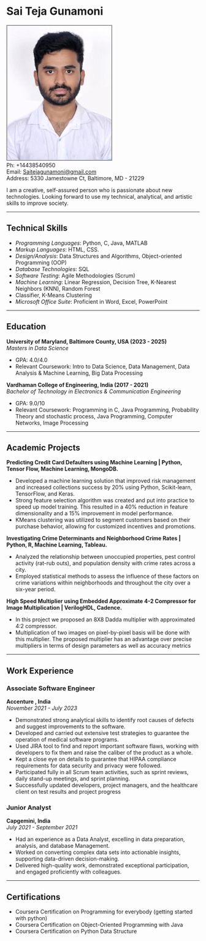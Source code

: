 #  Sai Teja Gunamoni

![ProfilePic](./TejaPic.jpg)  
Ph: +14438540950  
Email: Saitejagunamoni@gmail.com  
Address: 5330 Jamestowne Ct, Baltimore, MD - 21229  


I am a creative, self-assured person who is passionate about new technologies. Looking forward to use my technical, analytical, and artistic skills to improve society.

---
## Technical Skills
- *Programming Languages*: Python, C, Java, MATLAB
- *Markup Languages*: HTML, CSS.
- *Design/Analysis*: Data Structures and Algorithms, Object-oriented Programming (OOP)
- *Database Technologies*: SQL
- *Software Testing*: Agile Methodologies (Scrum)
- *Machine Learning*: Linear Regression, Decision Tree, K-Nearest Neighbors (KNN), Random Forest 
- Classifier, K-Means Clustering
- *Microsoft Office Suite*: Proficient in Word, Excel, PowerPoint
---

## Education
**University of Maryland, Baltimore County, USA  (2023 - 2025)**  
*Masters in Data Science*
- GPA: 4.0/4.0  
- Relevant Coursework: Intro to Data Science, Data Management, Data Analysis & Machine Learning, Big Data Processing

**Vardhaman College of Engineering, India  (2017 - 2021)**  
*Bachelor of Technology in Electronics & Communication Engineering*
- GPA: 9.0/10  
- Relevant Coursework: Programming in C, Java Programming, Probability Theory and stochastic process, Java Programming, Computer Networks, Image Processing
---

## Academic Projects
**Predicting Credit Card Defaulters using Machine Learning | Python, Tensor Flow, Machine Learning, MongoDB.**
- Developed a machine learning solution that improved risk management and increased collections success by 20% using Python, Scikit-learn, TensorFlow, and Keras.
- Strong feature selection algorithm was created and put into practice to speed up model training. This resulted in a 40% reduction in feature dimensionality and a 15% improvement in model performance. 
- KMeans clustering was utilized to segment customers based on their purchase behavior, allowing for customized incentives and promotions.

**Investigating Crime Determinants and Neighborhood Crime Rates | Python, R, Machine Learning, Tableau.**
- Analyzed the relationship between unoccupied properties, pest control activity (rat-rub outs), and  population density with crime rates across a city.
- Employed statistical methods to assess the influence of these factors on crime variations within  neighborhoods and throughout the city over a six-year period.

**High Speed Multiplier using Embedded Approximate 4-2 Compressor for Image Multiplication | VerilogHDL, Cadence.**
- In this project we proposed an 8X8 Dadda multiplier with approximated 4:2 compressor. 
- Multiplication of two images on pixel-by-pixel basis will be done with this multiplier. The proposed multiplier has an advantage over precise multipliers in terms of design parameters as well as accuracy metrics
---

## Work Experience
### Associate Software Engineer  
**Accenture , India**  
*November 2021 - July 2023*  
- Demonstrated strong analytical skills to identify root causes of defects and suggest improvements to the software. 
- Developed and carried out extensive test strategies to guarantee the operation of medical software programs. 
- Used JIRA tool to find and report important software flaws, working with developers to fix them and raise the caliber of the product as a whole. 
- Kept a close eye on details to guarantee that HIPAA compliance requirements for data security and privacy were followed. 
- Participated fully in all Scrum team activities, such as sprint reviews, daily stand-up meetings,  and sprint planning. 
- Successfully updated developers, project managers, and the healthcare client on test results and project progress 

### Junior Analyst  
**Capgemini, India**  
*July 2021 - September 2021*  
- Had an experience as a Data Analyst, excelling in data preparation, analysis, and database Management. 
- Worked on converting complex data sets into actionable insights, supporting data-driven decision-making.
- Delivered high-quality work, demonstrated exceptional participation, and engaged proficiently with colleagues.

---

## Certifications

- Coursera Certification on Programming for everybody (getting started with python)
- Coursera Certification on Object-Oriented Programming with Java
- Coursera Certification on Python Data Structure
